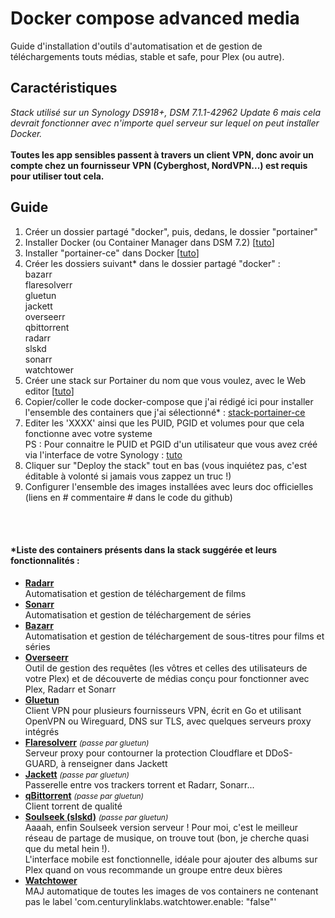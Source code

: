 # Docker compose advanced media
Guide d'installation d'outils d'automatisation et de gestion de téléchargements touts médias, stable et safe, pour Plex (ou autre).

<h2>Caractéristiques</h2>

<i>Stack utilisé sur un Synology DS918+, DSM 7.1.1-42962 Update 6 mais cela devrait fonctionner avec n'importe quel serveur sur lequel on peut installer Docker.</i><br>
<br>
<b>Toutes les app sensibles passent à travers un client VPN, donc avoir un compte chez un fournisseur VPN (Cyberghost, NordVPN...) est requis pour utiliser tout cela.</b>

<h2>Guide</h2>

<ol>
    <li>Créer un dossier partagé "docker", puis, dedans, le dossier "portainer"</li>
    <li>Installer Docker (ou Container Manager dans DSM 7.2) [<a href="https://linuxhint.com/run-docker-containers-synology-nas/" target="_blank">tuto</a>]</li>
    <li>Installer "portainer-ce" dans Docker [<a href="https://mariushosting.com/how-to-install-portainer-on-your-synology-nas/" target="_blank">tuto</a>]</li>
    <li>Créer les dossiers suivant* dans le dossier partagé "docker" :<br>
    bazarr<br>
    flaresolverr<br>
    gluetun<br>
    jackett<br>
    overseerr<br>
    qbittorrent<br>
    radarr<br>
    slskd<br>
    sonarr<br>
    watchtower</li>
    <li>Créer une stack sur Portainer du nom que vous voulez, avec le Web editor [<a href="https://docs.portainer.io/user/docker/stacks/add#option-1-web-editor" target="_blank">tuto</a>]</li>
    <li>Copier/coller le code docker-compose que j'ai rédigé ici pour installer l'ensemble des containers que j'ai sélectionné* : <a href="https://github.com/Pandaarr/docker-compose-advanced-media/blob/main/stack-portainer-ce" target="_blank">stack-portainer-ce</a>
    <li>Editer les 'XXXX' ainsi que les PUID, PGID et volumes pour que cela fonctionne avec votre systeme</li>
    PS : Pour connaitre le PUID et PGID d'un utilisateur que vous avez créé via l'interface de votre Synology : <a href="https://mariushosting.com/synology-how-to-find-uid-userid-and-gid-groupid/" target="_blank">tuto</a>
    <li>Cliquer sur "Deploy the stack" tout en bas (vous inquiétez pas, c'est éditable à volonté si jamais vous zappez un truc !)</li>
    <li>Configurer l'ensemble des images installées avec leurs doc officielles (liens en # commentaire # dans le code du github)</li>
</ol><br>
<br>

<h4>*Liste des containers présents dans la stack suggérée et leurs fonctionnalités :</h4>

<ul>
    <li><b><a href="https://radarr.video/" target="_blank">Radarr</a></b><br>
    Automatisation et gestion de téléchargement de films</li>
    <li><b><a href="https://sonarr.tv/" target="_blank">Sonarr</a></b><br>
    Automatisation et gestion de téléchargement de séries</li>
    <li><b><a href="https://www.bazarr.media/" target="_blank">Bazarr</a></b><br>
    Automatisation et gestion de téléchargement de sous-titres pour films et séries</li>
    <li><b><a href="https://overseerr.dev/" target="_blank">Overseerr</a></b><br>
    Outil de gestion des requêtes (les vôtres et celles des utilisateurs de votre Plex) et de découverte de médias conçu pour fonctionner avec Plex, Radarr et Sonarr</li>
    <li><b><a href="https://github.com/qdm12/gluetun#features" target="_blank">Gluetun</a></b><br>
    Client VPN pour plusieurs fournisseurs VPN, écrit en Go et utilisant OpenVPN ou Wireguard, DNS sur TLS, avec quelques serveurs proxy intégrés</li>
    <li><b><a href="https://github.com/FlareSolverr/FlareSolverr" target="_blank">Flaresolverr</a></b> <i style="font-size: 12px;">(passe par gluetun)</i><br>
    Serveur proxy pour contourner la protection Cloudflare et DDoS-GUARD, à renseigner dans Jackett</li>
    <li><b><a href="https://github.com/Jackett/Jackett" target="_blank">Jackett</a></b> <i style="font-size: 12px;">(passe par gluetun)</i><br>
    Passerelle entre vos trackers torrent et Radarr, Sonarr...</li>
    <li><b><a href="https://github.com/linuxserver/docker-qbittorrent" target="_blank">qBittorrent</a></b> <i style="font-size: 12px;">(passe par gluetun)</i><br>
    Client torrent de qualité</li>
    <li><b><a href="https://github.com/slskd/slskd" target="_blank">Soulseek (slskd)</a></b> <i style="font-size: 12px;">(passe par gluetun)</i><br>
    Aaaah, enfin Soulseek version serveur ! Pour moi, c'est le meilleur réseau de partage de musique, on trouve tout (bon, je cherche quasi que du metal hein !).<br>
    L'interface mobile est fonctionnelle, idéale pour ajouter des albums sur Plex quand on vous recommande un groupe entre deux bières</li>
    <li><b><a href="https://github.com/containrrr/watchtower/" target="_blank">Watchtower</a></b><br>
    MAJ automatique de toutes les images de vos containers ne contenant pas le label 'com.centurylinklabs.watchtower.enable: "false"'</li>
</ul>

